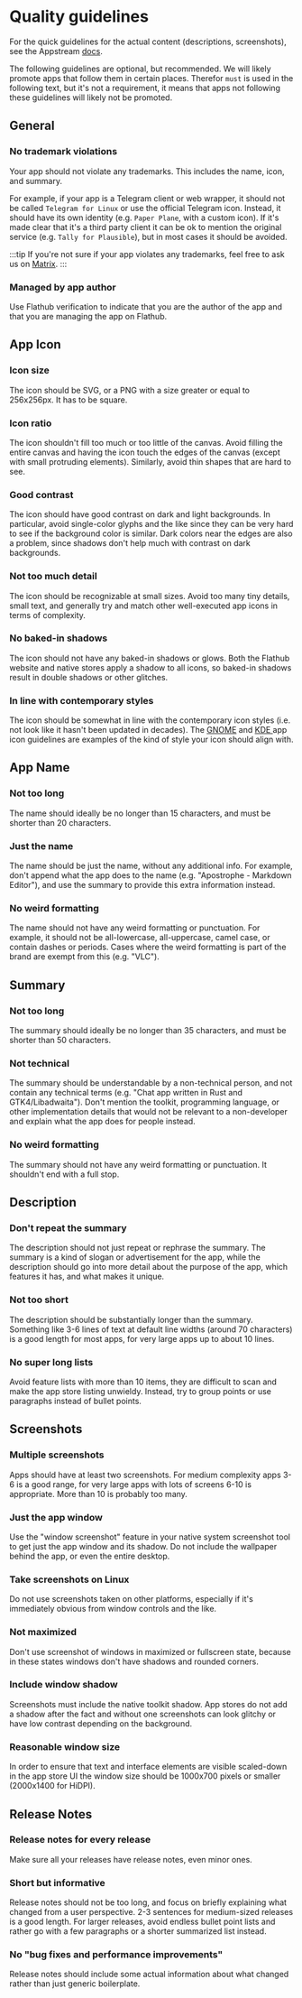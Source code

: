 # Quality guidelines

For the quick guidelines for the actual content (descriptions, screenshots), see the Appstream [docs](https://www.freedesktop.org/software/appstream/docs/chap-Quickstart.html).

The following guidelines are optional, but recommended. We will likely promote apps that follow them in certain places.
Therefor `must` is used in the following text, but it's not a requirement, it means that apps not following these guidelines will likely not be promoted.

## General

### No trademark violations

Your app should not violate any trademarks. This includes the name, icon, and summary.

For example, if your app is a Telegram client or web wrapper, it should not be called `Telegram for Linux` or use the official Telegram icon. Instead, it should have its own identity (e.g. `Paper Plane`, with a custom icon). If it's made clear that it's a third party client it can be ok to mention the original service (e.g. `Tally for Plausible`), but in most cases it should be avoided.

:::tip
If you're not sure if your app violates any trademarks, feel free to ask us on [Matrix](https://matrix.to/#/#flathub:matrix.org).
:::

### Managed by app author

Use Flathub verification to indicate that you are the author of the app and that you are managing the app on Flathub.

## App Icon

### Icon size

The icon should be SVG, or a PNG with a size greater or equal to 256x256px. It has to be square.

### Icon ratio

The icon shouldn't fill too much or too little of the canvas. Avoid filling the entire canvas and having the icon touch the edges of the canvas (except with small protruding elements). Similarly, avoid thin shapes that are hard to see.

### Good contrast

The icon should have good contrast on dark and light backgrounds. In particular, avoid single-color glyphs and the like since they can be very hard to see if the background color is similar. Dark colors near the edges are also a problem, since shadows don't help much with contrast on dark backgrounds.

### Not too much detail

The icon should be recognizable at small sizes. Avoid too many tiny details, small text, and generally try and match other well-executed app icons in terms of complexity.

### No baked-in shadows

The icon should not have any baked-in shadows or glows. Both the Flathub website and native stores apply a shadow to all icons, so baked-in shadows result in double shadows or other glitches.

### In line with contemporary styles

The icon should be somewhat in line with the contemporary icon styles (i.e. not look like it hasn't been updated in decades). The [GNOME](https://developer.gnome.org/hig/guidelines/app-icons.html) and [KDE ](https://develop.kde.org/hig/style/icons/colorful/application/) app icon guidelines are examples of the kind of style your icon should align with.

## App Name

### Not too long

The name should ideally be no longer than 15 characters, and must be shorter than 20 characters.

### Just the name

The name should be just the name, without any additional info. For example, don't append what the app does to the name (e.g. "Apostrophe - Markdown Editor"), and use the summary to provide this extra information instead.

### No weird formatting

The name should not have any weird formatting or punctuation. For example, it should not be all-lowercase, all-uppercase, camel case, or contain dashes or periods. Cases where the weird formatting is part of the brand are exempt from this (e.g. "VLC").

## Summary

### Not too long

The summary should ideally be no longer than 35 characters, and must be shorter than 50 characters.

### Not technical

The summary should be understandable by a non-technical person, and not contain any technical terms (e.g. "Chat app written in Rust and GTK4/Libadwaita"). Don't mention the toolkit, programming language, or other implementation details that would not be relevant to a non-developer and explain what the app does for people instead.

### No weird formatting

The summary should not have any weird formatting or punctuation. It shouldn't end with a full stop.

## Description

### Don't repeat the summary

The description should not just repeat or rephrase the summary. The summary is a kind of slogan or advertisement for the app, while the description should go into more detail about the purpose of the app, which features it has, and what makes it unique.

### Not too short

The description should be substantially longer than the summary. Something like 3-6 lines of text at default line widths (around 70 characters) is a good length for most apps, for very large apps up to about 10 lines.

### No super long lists

Avoid feature lists with more than 10 items, they are difficult to scan and make the app store listing unwieldy. Instead, try to group points or use paragraphs instead of bullet points.

## Screenshots

### Multiple screenshots

Apps should have at least two screenshots. For medium complexity apps 3-6 is a good range, for very large apps with lots of screens 6-10 is appropriate. More than 10 is probably too many.

### Just the app window

Use the "window screenshot" feature in your native system screenshot tool to get just the app window and its shadow. Do not include the wallpaper behind the app, or even the entire desktop.

### Take screenshots on Linux

Do not use screenshots taken on other platforms, especially if it's immediately obvious from window controls and the like.

### Not maximized

Don't use screenshot of windows in maximized or fullscreen state, because in these states windows don't have shadows and rounded corners.

### Include window shadow

Screenshots must include the native toolkit shadow. App stores do not add a shadow after the fact and without one screenshots can look glitchy or have low contrast depending on the background.

### Reasonable window size

In order to ensure that text and interface elements are visible scaled-down in the app store UI the window size should be 1000x700 pixels or smaller (2000x1400 for HiDPI).

## Release Notes

### Release notes for every release

Make sure all your releases have release notes, even minor ones.

### Short but informative

Release notes should not be too long, and focus on briefly explaining what changed from a user perspective. 2-3 sentences for medium-sized releases is a good length. For larger releases, avoid endless bullet point lists and rather go with a few paragraphs or a shorter summarized list instead.

### No "bug fixes and performance improvements"

Release notes should include some actual information about what changed rather than just generic boilerplate.
